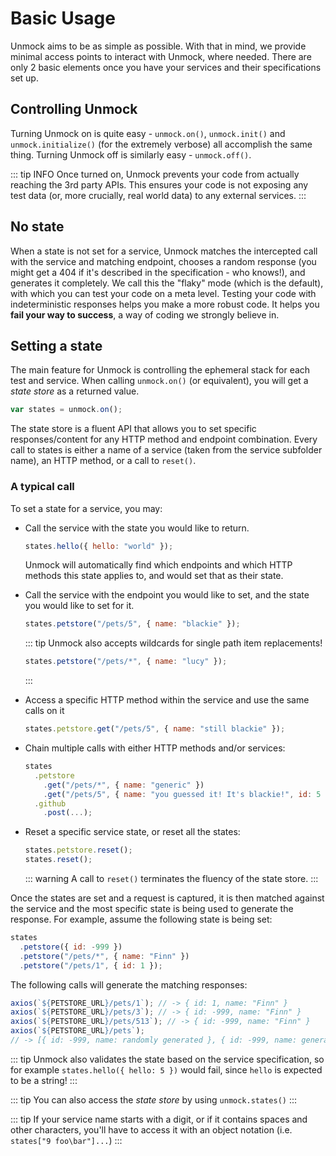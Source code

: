 # Basic Usage

Unmock aims to be as simple as possible. With that in mind, we provide minimal access points to interact with Unmock, where needed. There are only 2 basic elements once you have your services and their specifications set up.

## Controlling Unmock

Turning Unmock on is quite easy - `unmock.on()`, `unmock.init()` and `unmock.initialize()` (for the extremely verbose) all accomplish the same thing.
Turning Unmock off is similarly easy - `unmock.off()`.

::: tip INFO
Once turned on, Unmock prevents your code from actually reaching the 3rd party APIs. This ensures your code is not exposing any test data (or, more crucially, real world data) to any external services.
:::

## No state

When a state is not set for a service, Unmock matches the intercepted call with the service and matching endpoint, chooses a random response (you might get a 404 if it's described in the specification - who knows!), and generates it completely.
We call this the "flaky" mode (which is the default), with which you can test your code on a meta level.
Testing your code with indeterministic responses helps you make a more robust code. It helps you **fail your way to success**, a way of coding we strongly believe in.

## Setting a state

The main feature for Unmock is controlling the ephemeral stack for each test and service. When calling `unmock.on()` (or equivalent), you will get a _state store_ as a returned value.

```javascript
var states = unmock.on();
```

The state store is a fluent API that allows you to set specific responses/content for any HTTP method and endpoint combination. Every call to states is either a name of a service (taken from the service subfolder name), an HTTP method, or a call to `reset()`.

### A typical call

To set a state for a service, you may:

- Call the service with the state you would like to return.

  ```javascript
  states.hello({ hello: "world" });
  ```

  Unmock will automatically find which endpoints and which HTTP methods this state applies to, and would set that as their state.

- Call the service with the endpoint you would like to set, and the state you would like to set for it.

  ```javascript
  states.petstore("/pets/5", { name: "blackie" });
  ```

  ::: tip
  Unmock also accepts wildcards for single path item replacements!

  ```javascript
  states.petstore("/pets/*", { name: "lucy" });
  ```

  :::

- Access a specific HTTP method within the service and use the same calls on it

  ```javascript
  states.petstore.get("/pets/5", { name: "still blackie" });
  ```

- Chain multiple calls with either HTTP methods and/or services:
  ```javascript
  states
    .petstore
      .get("/pets/*", { name: "generic" })
      .get("/pets/5", { name: "you guessed it! It's blackie!", id: 5 })
    .github
      .post(...);
  ```
- Reset a specific service state, or reset all the states:
  ```javascript
  states.petstore.reset();
  states.reset();
  ```
  ::: warning
  A call to `reset()` terminates the fluency of the state store.
  :::

Once the states are set and a request is captured, it is then matched against the service and the most specific state is being used to generate the response. For example, assume the following state is being set:

```javascript
states
  .petstore({ id: -999 })
  .petstore("/pets/*", { name: "Finn" })
  .petstore("/pets/1", { id: 1 });
```

The following calls will generate the matching responses:

```javascript
axios(`${PETSTORE_URL}/pets/1`); // -> { id: 1, name: "Finn" }
axios(`${PETSTORE_URL}/pets/3`); // -> { id: -999, name: "Finn" }
axios(`${PETSTORE_URL}/pets/513`); // -> { id: -999, name: "Finn" }
axios(`${PETSTORE_URL}/pets`);
// -> [{ id: -999, name: randomly generated }, { id: -999, name: generated }, ... ]
```

::: tip
Unmock also validates the state based on the service specification, so for example `states.hello({ hello: 5 })` would fail, since `hello` is expected to be a string!
:::

::: tip
You can also access the _state store_ by using `unmock.states()`
:::

::: tip
If your service name starts with a digit, or if it contains spaces and other characters, you'll have to access it with an object notation (i.e. `states["9 foo\bar"]...`)
:::
